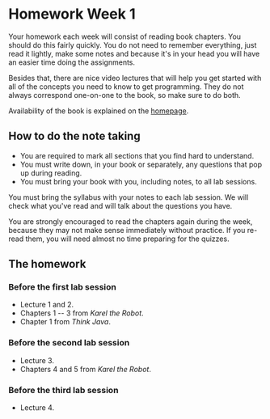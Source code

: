# Homework Week 1

Your homework each week will consist of reading book chapters. You should do
this fairly quickly. You do not need to remember everything, just read it
lightly, make some notes and because it's in your head you will have an easier
time doing the assignments.

Besides that, there are nice video lectures that will help you get started with
all of the concepts you need to know to get programming. They do not always
correspond one-on-one to the book, so make sure to do both.

Availability of the book is explained on the [homepage](/).

## How to do the note taking

* You are required to mark all sections that you find hard to understand.
* You must write down, in your book or separately, any questions that pop up during reading.
* You must bring your book with you, including notes, to all lab sessions.

You must bring the syllabus with your notes to each lab session. We will check
what you've read and will talk about the questions you have.

You are strongly encouraged to read the chapters again during the week, because
they may not make sense immediately without practice. If you re-read them, you will need almost no time preparing for the quizzes.

## The homework

### Before the first lab session

* Lecture 1 and 2.
* Chapters 1 -- 3 from *Karel the Robot*.
* Chapter 1 from *Think Java*.

### Before the second lab session

* Lecture 3.
* Chapters 4 and 5 from *Karel the Robot*.

### Before the third lab session

* Lecture 4.

